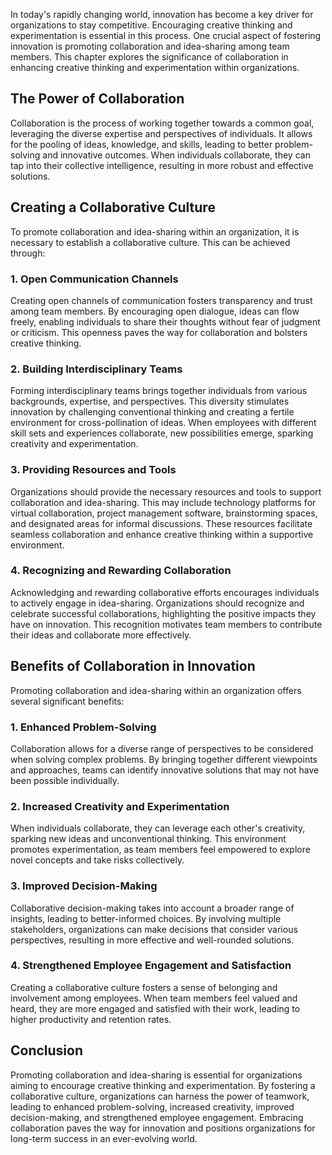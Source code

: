 
In today's rapidly changing world, innovation has become a key driver for organizations to stay competitive. Encouraging creative thinking and experimentation is essential in this process. One crucial aspect of fostering innovation is promoting collaboration and idea-sharing among team members. This chapter explores the significance of collaboration in enhancing creative thinking and experimentation within organizations.

The Power of Collaboration
--------------------------

Collaboration is the process of working together towards a common goal, leveraging the diverse expertise and perspectives of individuals. It allows for the pooling of ideas, knowledge, and skills, leading to better problem-solving and innovative outcomes. When individuals collaborate, they can tap into their collective intelligence, resulting in more robust and effective solutions.

Creating a Collaborative Culture
--------------------------------

To promote collaboration and idea-sharing within an organization, it is necessary to establish a collaborative culture. This can be achieved through:

### 1. Open Communication Channels

Creating open channels of communication fosters transparency and trust among team members. By encouraging open dialogue, ideas can flow freely, enabling individuals to share their thoughts without fear of judgment or criticism. This openness paves the way for collaboration and bolsters creative thinking.

### 2. Building Interdisciplinary Teams

Forming interdisciplinary teams brings together individuals from various backgrounds, expertise, and perspectives. This diversity stimulates innovation by challenging conventional thinking and creating a fertile environment for cross-pollination of ideas. When employees with different skill sets and experiences collaborate, new possibilities emerge, sparking creativity and experimentation.

### 3. Providing Resources and Tools

Organizations should provide the necessary resources and tools to support collaboration and idea-sharing. This may include technology platforms for virtual collaboration, project management software, brainstorming spaces, and designated areas for informal discussions. These resources facilitate seamless collaboration and enhance creative thinking within a supportive environment.

### 4. Recognizing and Rewarding Collaboration

Acknowledging and rewarding collaborative efforts encourages individuals to actively engage in idea-sharing. Organizations should recognize and celebrate successful collaborations, highlighting the positive impacts they have on innovation. This recognition motivates team members to contribute their ideas and collaborate more effectively.

Benefits of Collaboration in Innovation
---------------------------------------

Promoting collaboration and idea-sharing within an organization offers several significant benefits:

### 1. Enhanced Problem-Solving

Collaboration allows for a diverse range of perspectives to be considered when solving complex problems. By bringing together different viewpoints and approaches, teams can identify innovative solutions that may not have been possible individually.

### 2. Increased Creativity and Experimentation

When individuals collaborate, they can leverage each other's creativity, sparking new ideas and unconventional thinking. This environment promotes experimentation, as team members feel empowered to explore novel concepts and take risks collectively.

### 3. Improved Decision-Making

Collaborative decision-making takes into account a broader range of insights, leading to better-informed choices. By involving multiple stakeholders, organizations can make decisions that consider various perspectives, resulting in more effective and well-rounded solutions.

### 4. Strengthened Employee Engagement and Satisfaction

Creating a collaborative culture fosters a sense of belonging and involvement among employees. When team members feel valued and heard, they are more engaged and satisfied with their work, leading to higher productivity and retention rates.

Conclusion
----------

Promoting collaboration and idea-sharing is essential for organizations aiming to encourage creative thinking and experimentation. By fostering a collaborative culture, organizations can harness the power of teamwork, leading to enhanced problem-solving, increased creativity, improved decision-making, and strengthened employee engagement. Embracing collaboration paves the way for innovation and positions organizations for long-term success in an ever-evolving world.
